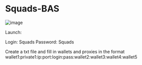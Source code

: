 # Squads-BAS

![image](https://stigga-scripts.notion.site/image/attachment%3A3f99a614-cb13-408d-a787-3ca806d51c6f%3A%D0%A1%D0%BD%D0%B8%D0%BC%D0%BE%D0%BA_%D1%8D%D0%BA%D1%80%D0%B0%D0%BD%D0%B0_2025-04-29_%D0%B2_18.26.28.png?table=block&id=1e4865d9-d988-8086-9364-d15654451f53&spaceId=40731ca0-1705-468a-8896-9105e9b34b57&width=1420&userId=&cache=v2)

Launch:

Login: Squads
Password: Squads

Create a txt file and fill in wallets and proxies in the format wallet1:private1:ip:port:login:pass:wallet2:wallet3:wallet4:wallet5
